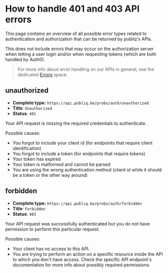 # How to handle 401 and 403 API errors

This page contains an overview of all possible error types related to authentication and authorization that can be returned by publiq's APIs.

This does not include errors that may occur on the authorization server when letting a user login and/or when requesting tokens (which are both handled by Auth0).

> For more info about error handling on our APIs in general, see the dedicated [Errors](https://publiq.stoplight.io/docs/errors) space.

## unauthorized

*   **Complete type:** `https://api.publiq.be/probs/auth/unauthorized`
*   **Title**: `Unauthorized`
*   **Status**: `401`

Your API request is missing the required credentials to authenticate.

Possible causes:

*   You forgot to include your client id (for endpoints that require client identification)
*   You forgot to include a token (for endpoints that require tokens)
*   Your token has expired
*   Your token is malformed and cannot be parsed
*   You are using the wrong authentication method (client id while it should be a token or the other way around)

## forbidden

*   **Complete type:** `https://api.publiq.be/probs/auth/forbidden`
*   **Title**: `Forbidden`
*   **Status**: `403`

Your API request was successfully authenticated but you do not have permission to perform this particular request.

Possible causes:

*   Your client has no access to this API.
*   You are trying to perform an action on a specific resource inside the API to which you don't have access. Check the specific API endpoint's documentation for more info about possibly required permissions.
